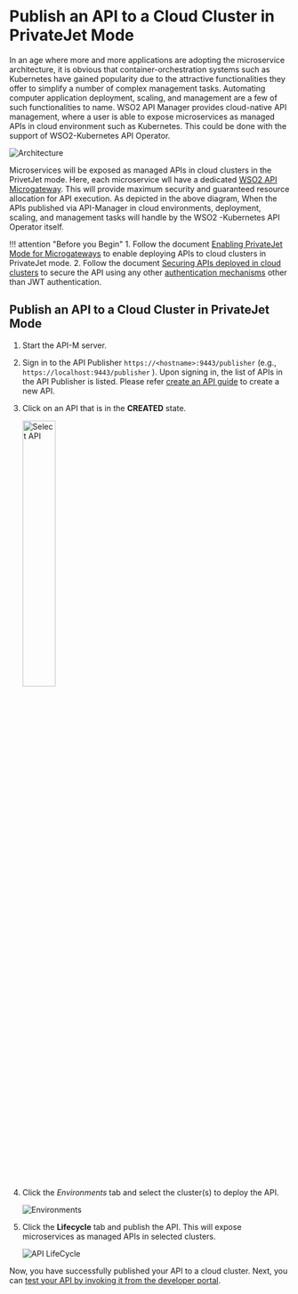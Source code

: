 # Publish an API to a Cloud Cluster in PrivateJet Mode

In an age where more and more applications are adopting the microservice architecture, it is obvious that container-orchestration systems such as Kubernetes have gained popularity due to the attractive functionalities they offer to simplify a number of complex management tasks.
Automating computer application deployment, scaling, and management are a few of such functionalities to name. WSO2 API Manager provides cloud-native API management, where a user is able to expose microservices as managed APIs in cloud environment such as Kubernetes. 
This could be done with the support of WSO2-Kubernetes API Operator. 

 ![Architecture]({{base_path}}/assets/img/learn/privatejet-mode/architecture.png)

Microservices will be exposed as managed APIs in cloud clusters in the PrivetJet mode. Here, each microservice wll have a dedicated [WSO2 API Microgateway](https://wso2.com/api-management/api-microgateway/). This will provide maximum security and guaranteed resource allocation for API execution. As depicted in the above diagram, When the APIs published via API-Manager in cloud environments, deployment, scaling, and management tasks will handle by the WSO2 -Kubernetes API Operator itself.

!!! attention "Before you Begin"
    1. Follow the document [Enabling PrivateJet Mode for Microgateways]({{base_path}}/learn/kubernetes-operators/k8s-api-operator/enabling-privatejet-mode-to-deploy-apis/) to enable deploying APIs to cloud clusters in PrivateJet mode.
    2. Follow the document [Securing APIs deployed in cloud clusters]({{base_path}}/learn/api-security/api-authentication/securing-apis-deployed-in-cloud-clusters/) to secure the API using any other [authentication mechanisms](https://github.com/wso2/k8s-api-operator/blob/v1.2.0-alpha/docs/HowToGuide/OverviewOfCrds/apply-security-to-api.md) other than JWT authentication.

## Publish an API to a Cloud Cluster in PrivateJet Mode  
 
1. Start the API-M server.

2. Sign in to the API Publisher `https://<hostname>:9443/publisher` (e.g., `https://localhost:9443/publisher` ). Upon signing in, the list of APIs in the API Publisher is listed. Please refer [create an API guide](/learn/design-api/create-api/create-a-rest-api/) to create a new API. 

3. Click on an API that is in the **CREATED** state.
   
     <img src="{{base_path}}/assets/img/learn/select-created-api.png" alt="Select API" title="Select API" width="35%" />

    
3. Click the *Environments* tab and select the cluster(s) to deploy the API.
    
     ![Environments]({{base_path}}/assets/img/learn/privatejet-mode/environment.png)
    
4. Click the **Lifecycle**  tab  and publish the API.  This will expose microservices as managed APIs in selected clusters.
 
     ![API LifeCycle]({{base_path}}/assets/img/learn/privatejet-mode/lifecycle_publish.png)
     
Now, you have successfully published your API to a cloud cluster. Next, you can [test your API by invoking it from the developer portal]({{base_path}}/learn/consume-api/invoke-apis/invoke-apis-using-tools/invoke-an-api-using-the-integrated-api-console/#invoke-an-api-deployed-on-a-cloud-cluster). 
